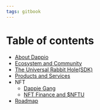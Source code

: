 ```yaml
---
tags: gitbook
---
```


# Table of contents

- [About Dappio](about-dappio.md)
- [Ecosystem and Community](ecosystem-and-community.md)
- [The Universal Rabbit Hole(SDK)](the-universal-rabbit-hole(SDK).md)
- [Products and Services](products-and-services.md)
- NFT
   - [Dappie Gang](dappie-gang.md)
   - [NFT Finance and $NFTU](nft-finance-and-nftu.md)
- [Roadmap](roadmap.md)

